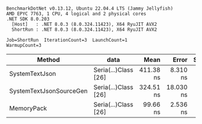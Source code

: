 ```

BenchmarkDotNet v0.13.12, Ubuntu 22.04.4 LTS (Jammy Jellyfish)
AMD EPYC 7763, 1 CPU, 4 logical and 2 physical cores
.NET SDK 8.0.203
  [Host]   : .NET 8.0.3 (8.0.324.11423), X64 RyuJIT AVX2
  ShortRun : .NET 8.0.3 (8.0.324.11423), X64 RyuJIT AVX2

Job=ShortRun  IterationCount=3  LaunchCount=1  
WarmupCount=3  

```
| Method                  | data                 | Mean      | Error     | StdDev   | Min       | Max       | Gen0   | Allocated |
|------------------------ |--------------------- |----------:|----------:|---------:|----------:|----------:|-------:|----------:|
| SystemTextJson          | Seria(...)Class [26] | 411.38 ns |  8.310 ns | 0.456 ns | 410.94 ns | 411.85 ns | 0.0038 |     328 B |
| SystemTextJsonSourceGen | Seria(...)Class [26] | 324.51 ns | 18.030 ns | 0.988 ns | 323.61 ns | 325.57 ns | 0.0043 |     368 B |
| MemoryPack              | Seria(...)Class [26] |  99.66 ns |  2.536 ns | 0.139 ns |  99.51 ns |  99.78 ns | 0.0014 |     128 B |
